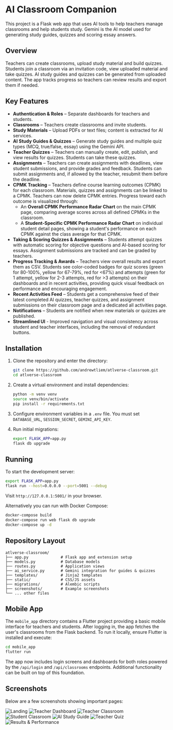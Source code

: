 # AI Classroom Companion

This project is a Flask web app that uses AI tools to help teachers manage classrooms and help students study. Gemini is the AI model used for generating study guides, quizzes and scoring essay answers.

## Overview

Teachers can create classrooms, upload study material and build quizzes. Students join a classroom via an invitation code, view uploaded material and take quizzes. AI study guides and quizzes can be generated from uploaded content. The app tracks progress so teachers can review results and export them if needed.

## Key Features

- **Authentication & Roles** – Separate dashboards for teachers and students.
- **Classrooms** – Teachers create classrooms and invite students.
- **Study Materials** – Upload PDFs or text files; content is extracted for AI services.
- **AI Study Guides & Quizzes** – Generate study guides and multiple quiz types (MCQ, true/false, essay) using the Gemini API.
- **Teacher Quizzes** – Teachers can manually create, edit, publish, and view results for quizzes. Students can take these quizzes.
- **Assignments** – Teachers can create assignments with deadlines, view student submissions, and provide grades and feedback. Students can submit assignments and, if allowed by the teacher, resubmit them before the deadline.
- **CPMK Tracking** – Teachers define course learning outcomes (CPMK) for each classroom. Materials, quizzes and assignments can be linked to a CPMK. Teachers can now delete CPMK entries. Progress toward each outcome is visualized through: 
    - An **Overall CPMK Performance Radar Chart** on the main CPMK page, comparing average scores across all defined CPMKs in the classroom. 
    - A **Student-Specific CPMK Performance Radar Chart** on individual student detail pages, showing a student's performance on each CPMK against the class average for that CPMK.
- **Taking & Scoring Quizzes & Assignments** – Students attempt quizzes with automatic scoring for objective questions and AI-based scoring for essays. Assignment submissions are tracked and can be graded by teachers.
- **Progress Tracking & Awards** – Teachers view overall results and export them as CSV. Students see color-coded badges for quiz scores (green for 80-100%, yellow for 67-79%, red for <67%) and attempts (green for 1 attempt, yellow for 2-3 attempts, red for >3 attempts) on their dashboards and in recent activities, providing quick visual feedback on performance and encouraging engagement.
- **Recent Activities Feed** – Students get a comprehensive feed of their latest completed AI quizzes, teacher quizzes, and assignment submissions on their classroom page and a dedicated all activities page.
- **Notifications** – Students are notified when new materials or quizzes are published.
- **Streamlined UI** - Improved navigation and visual consistency across student and teacher interfaces, including the removal of redundant buttons.

## Installation

1. Clone the repository and enter the directory:
   ```bash
   git clone https://github.com/andrewtliem/atlverse-classroom.git
   cd atlverse-classroom
   ```
2. Create a virtual environment and install dependencies:
   ```bash
   python -m venv venv
   source venv/bin/activate
   pip install -r requirements.txt
   ```
3. Configure environment variables in a `.env` file. You must set `DATABASE_URL`, `SESSION_SECRET`, `GEMINI_API_KEY`.

4. Run initial migrations:
   ```bash
   export FLASK_APP=app.py
   flask db upgrade
   ```

## Running

To start the development server:
```bash
export FLASK_APP=app.py
flask run --host=0.0.0.0 --port=5001 --debug
```
Visit `http://127.0.0.1:5001/` in your browser.

Alternatively you can run with Docker Compose:
```bash
docker-compose build
docker-compose run web flask db upgrade
docker-compose up -d
```

## Repository Layout

```
atlverse-classroom/
├── app.py              # Flask app and extension setup
├── models.py           # Database models
├── routes.py           # Application views
├── ai_service.py       # Gemini integration for guides & quizzes
├── templates/          # Jinja2 templates
├── static/             # CSS/JS assets
├── migrations/         # Alembic scripts
├── screenshots/        # Example screenshots
└── ... other files
```

## Mobile App

The `mobile_app` directory contains a Flutter project providing a basic
mobile interface for teachers and students. After logging in, the app fetches
the user's classrooms from the Flask backend. To run it locally, ensure
Flutter is installed and execute:

```bash
cd mobile_app
flutter run
```

The app now includes login screens and dashboards for both roles powered by
the `/api/login` and `/api/classrooms` endpoints. Additional functionality can
be built on top of this foundation.

## Screenshots

Below are a few screenshots showing important pages:

![Landing](screenshots/landing_page.png)
![Teacher Dashboard](screenshots/Dashboard_Teacher.png)
![Teacher Classroom](screenshots/classroom_Teacher.png)
![Student Classroom](screenshots/Classroom_Student.png)
![AI Study Guide](screenshots/Study_Guide_AI_Student.png)
![Teacher Quiz](screenshots/quiz_Teacher.png)
![Results & Performance](screenshots/Results_Performance_Teacher.png)
